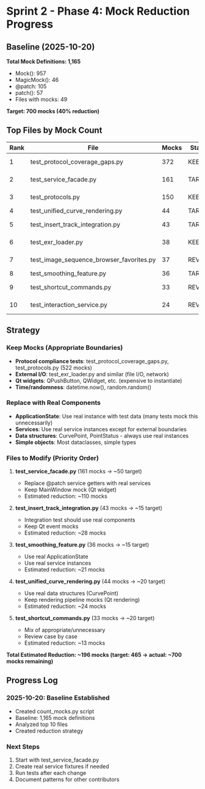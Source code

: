 # Sprint 2 - Phase 4: Mock Reduction Progress

## Baseline (2025-10-20)

**Total Mock Definitions: 1,165**
- Mock(): 957
- MagicMock(): 46
- @patch: 105
- patch(): 57
- Files with mocks: 49

**Target: 700 mocks (40% reduction)**

## Top Files by Mock Count

| Rank | File | Mocks | Status | Notes |
|------|------|-------|--------|-------|
| 1 | test_protocol_coverage_gaps.py | 372 | KEEP | Protocol compliance testing - appropriate |
| 2 | test_service_facade.py | 161 | TARGET | Replace service patches with real services |
| 3 | test_protocols.py | 150 | KEEP | Protocol compliance testing - appropriate |
| 4 | test_unified_curve_rendering.py | 44 | TARGET | Use real data structures |
| 5 | test_insert_track_integration.py | 43 | TARGET | Integration test - use real components |
| 6 | test_exr_loader.py | 38 | KEEP | File I/O boundary - mocks appropriate |
| 7 | test_image_sequence_browser_favorites.py | 37 | REVIEW | May have UI mock overuse |
| 8 | test_smoothing_feature.py | 36 | TARGET | Use real ApplicationState |
| 9 | test_shortcut_commands.py | 33 | REVIEW | Mix of appropriate/unnecessary |
| 10 | test_interaction_service.py | 24 | REVIEW | Service tests - evaluate case by case |

## Strategy

### Keep Mocks (Appropriate Boundaries)
- **Protocol compliance tests**: test_protocol_coverage_gaps.py, test_protocols.py (522 mocks)
- **External I/O**: test_exr_loader.py and similar (file I/O, network)
- **Qt widgets**: QPushButton, QWidget, etc. (expensive to instantiate)
- **Time/randomness**: datetime.now(), random.random()

### Replace with Real Components
- **ApplicationState**: Use real instance with test data (many tests mock this unnecessarily)
- **Services**: Use real service instances except for external boundaries
- **Data structures**: CurvePoint, PointStatus - always use real instances
- **Simple objects**: Most dataclasses, simple types

### Files to Modify (Priority Order)

1. **test_service_facade.py** (161 mocks → ~50 target)
   - Replace @patch service getters with real services
   - Keep MainWindow mock (Qt widget)
   - Estimated reduction: ~110 mocks

2. **test_insert_track_integration.py** (43 mocks → ~15 target)
   - Integration test should use real components
   - Keep Qt event mocks
   - Estimated reduction: ~28 mocks

3. **test_smoothing_feature.py** (36 mocks → ~15 target)
   - Use real ApplicationState
   - Use real service instances
   - Estimated reduction: ~21 mocks

4. **test_unified_curve_rendering.py** (44 mocks → ~20 target)
   - Use real data structures (CurvePoint)
   - Keep rendering pipeline mocks (Qt rendering)
   - Estimated reduction: ~24 mocks

5. **test_shortcut_commands.py** (33 mocks → ~20 target)
   - Mix of appropriate/unnecessary
   - Review case by case
   - Estimated reduction: ~13 mocks

**Total Estimated Reduction: ~196 mocks (target: 465 → actual: ~700 mocks remaining)**

## Progress Log

### 2025-10-20: Baseline Established
- Created count_mocks.py script
- Baseline: 1,165 mock definitions
- Analyzed top 10 files
- Created reduction strategy

### Next Steps
1. Start with test_service_facade.py
2. Create real service fixtures if needed
3. Run tests after each change
4. Document patterns for other contributors

